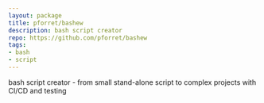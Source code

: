 ```yaml
---
layout: package
title: pforret/bashew
description: bash script creator
repo: https://github.com/pforret/bashew
tags:
- bash
- script
---
```

bash script creator - from small stand-alone script to complex projects with CI/CD and testing

